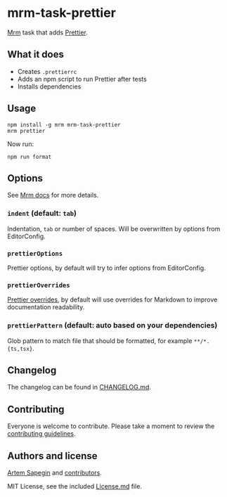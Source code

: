 # mrm-task-prettier

[Mrm](https://github.com/sapegin/mrm) task that adds [Prettier](https://prettier.io/).

## What it does

- Creates `.prettierrc`
- Adds an npm script to run Prettier after tests
- Installs dependencies

## Usage

```
npm install -g mrm mrm-task-prettier
mrm prettier
```

Now run:

```
npm run format
```

## Options

See [Mrm docs](https://github.com/sapegin/mrm#documentation) for more details.

### `indent` (default: `tab`)

Indentation, `tab` or number of spaces. Will be overwritten by options from EditorConfig.

### `prettierOptions`

Prettier options, by default will try to infer options from EditorConfig.

### `prettierOverrides`

[Prettier overrides](https://prettier.io/docs/en/configuration.html#configuration-overrides), by default will use overrides for Markdown to improve documentation readability.

### `prettierPattern` (default: auto based on your dependencies)

Glob pattern to match file that should be formatted, for example `**/*.{ts,tsx}`.

## Changelog

The changelog can be found in [CHANGELOG.md](CHANGELOG.md).

## Contributing

Everyone is welcome to contribute. Please take a moment to review the [contributing guidelines](../../Contributing.md).

## Authors and license

[Artem Sapegin](https://sapegin.me) and [contributors](https://github.com/sapegin/mrm/graphs/contributors).

MIT License, see the included [License.md](License.md) file.
